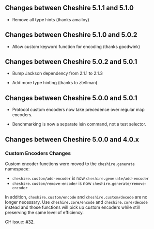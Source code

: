 ## Changes between Cheshire 5.1.1 and 5.1.0

* Remove all type hints (thanks amalloy)

## Changes between Cheshire 5.1.0 and 5.0.2

* Allow custom keyword function for encoding (thanks goodwink)

## Changes between Cheshire 5.0.2 and 5.0.1

* Bump Jackson dependency from 2.1.1 to 2.1.3

* Add more type hinting (thanks to ztellman)

## Changes between Cheshire 5.0.0 and 5.0.1

* Protocol custom encoders now take precedence over regular map
  encoders.

* Benchmarking is now a separate lein command, not a test selector.

## Changes between Cheshire 5.0.0 and 4.0.x

### Custom Encoders Changes

Custom encoder functions were moved to the `cheshire.generate` namespace:

 * `cheshire.custom/add-encoder` is now `cheshire.generate/add-encoder`
 * `cheshire.custom/remove-encoder` is now `cheshire.generate/remove-encoder`

In addition, `cheshire.custom/encode` and `cheshire.custom/decode` are no longer
necessary. Use `cheshire.core/encode` and `cheshire.core/decode` instead and
those functions will pick up custom encoders while still preserving the same
level of efficiency.

GH issue: [#32](https://github.com/dakrone/cheshire/issues/32).
